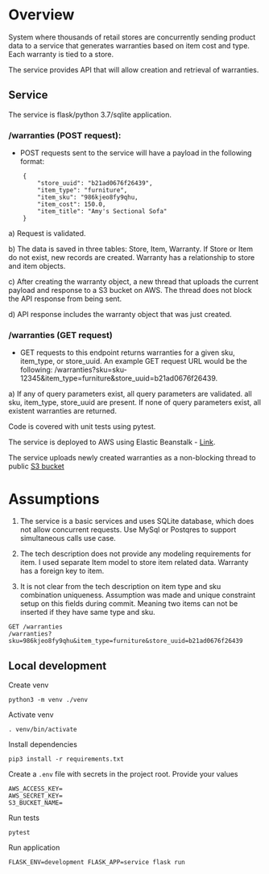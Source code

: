# Overview

System where thousands of retail stores are concurrently sending product data to a service that generates warranties based on item cost and type.
Each warranty is tied to a store.

The service provides API that will allow creation and retrieval of warranties.

## Service

The service is flask/python 3.7/sqlite application.

### /warranties (POST request):
- POST requests sent to the service will have a payload in the following format: 
```
    {
        "store_uuid": "b21ad0676f26439",
        "item_type": "furniture",
        "item_sku": "986kjeo8fy9qhu,
        "item_cost": 150.0,
        "item_title": "Amy's Sectional Sofa"
    }
```
		
a) Request is validated.

b) The data is saved in three tables: Store, Item, Warranty. If Store or Item do not exist, new records are created.
    Warranty has a relationship to store and item objects.
    
c) After creating the warranty object, a new thread that uploads the current payload and response to a S3 bucket on AWS.
    The thread does not block the API response from being sent.
    
d) API response includes the warranty object that was just created.

### /warranties (GET request)

- GET requests to this endpoint returns warranties for a given sku, item_type, or store_uuid.
An example GET request URL would be the following: /warranties?sku=sku-12345&item_type=furniture&store_uuid=b21ad0676f26439.

a) If any of query parameters exist, all query parameters are validated. all sku, item_type, store_uuid are present.
    If none of query parameters exist, all existent warranties are returned.

Code is covered with unit tests using pytest.

The service is deployed to AWS using Elastic Beanstalk - [Link](http://develop.eba-vppbjmsc.us-east-1.elasticbeanstalk.com/).

The service uploads newly created warranties as a non-blocking thread to public [S3 bucket](https://s3.console.aws.amazon.com/s3/buckets/warranty-service?region=us-east-1)


# Assumptions

1. The service is a basic services and uses SQLite database, which does not allow concurrent requests. Use MySql or Postqres to support simultaneous calls use case.

2. The tech description does not provide any modeling requirements for item. I used separate Item model to store item related data. Warranty has a foreign key to item.

3. It is not clear from the tech description on item type and sku combination uniqueness.
Assumption was made and unique constraint setup on this fields during commit.
Meaning two items can not be inserted if they have same type and sku.
```
GET /warranties
/warranties?sku=986kjeo8fy9qhu&item_type=furniture&store_uuid=b21ad0676f26439
```

## Local development

Create venv
```
python3 -m venv ./venv
```

Activate venv
```
. venv/bin/activate
```

Install dependencies
```
pip3 install -r requirements.txt
```

Create a `.env` file with secrets in the project root. Provide your values
```
AWS_ACCESS_KEY=
AWS_SECRET_KEY=
S3_BUCKET_NAME=
```

Run tests
```
pytest
```

Run application
```
FLASK_ENV=development FLASK_APP=service flask run
```
